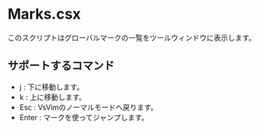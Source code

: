Marks.csx
===

このスクリプトはグローバルマークの一覧をツールウィンドウに表示します。  

## サポートするコマンド

- j : 下に移動します。
- k : 上に移動します。
- Esc : VsVimのノーマルモードへ戻ります。
- Enter : マークを使ってジャンプします。

